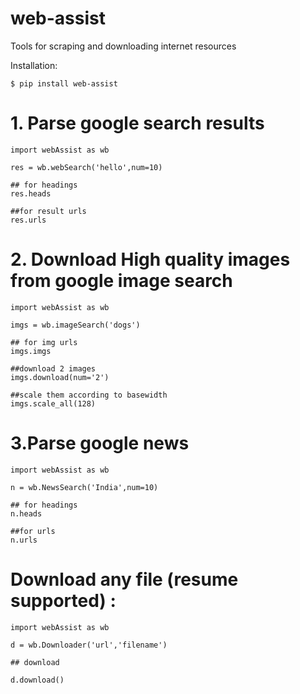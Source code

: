 # web-assist
Tools for scraping and downloading internet resources 


Installation:
```
$ pip install web-assist 
```


# 1. Parse google search results

```
import webAssist as wb

res = wb.webSearch('hello',num=10)

## for headings
res.heads

##for result urls
res.urls
```

# 2. Download High quality images from google image search

```
import webAssist as wb

imgs = wb.imageSearch('dogs')

## for img urls
imgs.imgs

##download 2 images 
imgs.download(num='2')

##scale them according to basewidth
imgs.scale_all(128)
```

# 3.Parse google news 

```
import webAssist as wb

n = wb.NewsSearch('India',num=10)

## for headings
n.heads

##for urls
n.urls

```

# Download any file (resume supported) :

```
import webAssist as wb

d = wb.Downloader('url','filename')

## download

d.download()

```

